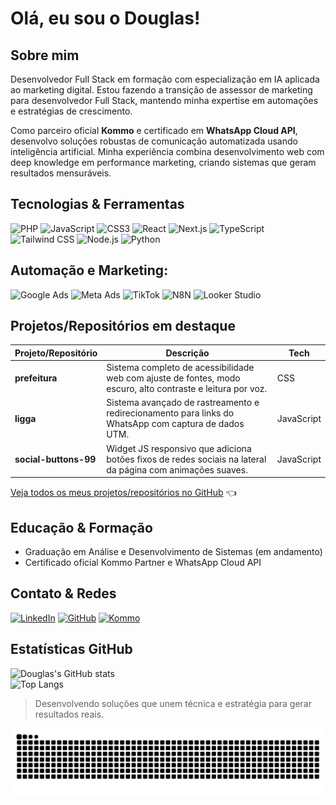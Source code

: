 # Olá, eu sou o Douglas!

## Sobre mim

Desenvolvedor Full Stack em formação com especialização em IA aplicada ao marketing digital. Estou fazendo a transição de assessor de marketing para desenvolvedor Full Stack, mantendo minha expertise em automações e estratégias de crescimento.

Como parceiro oficial **Kommo** e certificado em **WhatsApp Cloud API**, desenvolvo soluções robustas de comunicação automatizada usando inteligência artificial. Minha experiência combina desenvolvimento web com deep knowledge em performance marketing, criando sistemas que geram resultados mensuráveis.


## Tecnologias & Ferramentas

![PHP](https://img.shields.io/badge/PHP-777BB4?style=for-the-badge&logo=php&logoColor=white)
![JavaScript](https://img.shields.io/badge/JavaScript-F7DF1E?style=for-the-badge&logo=javascript&logoColor=black)
![CSS3](https://img.shields.io/badge/CSS3-1572B6?style=for-the-badge&logo=css3)
![React](https://img.shields.io/badge/React-61DAFB?style=for-the-badge&logo=react&logoColor=black)
![Next.js](https://img.shields.io/badge/Next.js-000000?style=for-the-badge&logo=next.js&logoColor=white)
![TypeScript](https://img.shields.io/badge/TypeScript-3178C6?style=for-the-badge&logo=typescript&logoColor=white)
![Tailwind CSS](https://img.shields.io/badge/Tailwind_CSS-06B6D4?style=for-the-badge&logo=tailwind-css&logoColor=white)
![Node.js](https://img.shields.io/badge/Node.js-339933?style=for-the-badge&logo=node.js&logoColor=white)
![Python](https://img.shields.io/badge/Python-3776AB?style=for-the-badge&logo=python&logoColor=white)

## Automação e Marketing:

![Google Ads](https://img.shields.io/badge/Google_Ads-4285F4?style=for-the-badge&logo=google-ads&logoColor=white)
![Meta Ads](https://img.shields.io/badge/Meta-1877F2?style=for-the-badge&logo=meta&logoColor=white)
![TikTok](https://img.shields.io/badge/TikTok-000000?style=for-the-badge&logo=tiktok&logoColor=white)
![N8N](https://img.shields.io/badge/N8N-000000?style=for-the-badge&logo=n8n&logoColor=white)
![Looker Studio](https://img.shields.io/badge/Looker_Studio-F9AB00?style=for-the-badge&logo=googleanalytics&logoColor=white)


## Projetos/Repositórios em destaque


| Projeto/Repositório                            | Descrição                                                                                                    | Tech       |
|-------------------------------|--------------------------------------------------------------------------------------------------------------|------------|
| **prefeitura**                     | Sistema completo de acessibilidade web com ajuste de fontes, modo escuro, alto contraste e leitura por voz. | CSS        |
| **ligga**                          | Sistema avançado de rastreamento e redirecionamento para links do WhatsApp com captura de dados UTM.         | JavaScript |
| **social-buttons-99**              | Widget JS responsivo que adiciona botões fixos de redes sociais na lateral da página com animações suaves. | JavaScript |

[Veja todos os meus projetos/repositórios no GitHub](https://github.com/douglasmendescwb) 👈



## Educação & Formação

- Graduação em Análise e Desenvolvimento de Sistemas (em andamento)
- Certificado oficial Kommo Partner e WhatsApp Cloud API



## Contato & Redes

[![LinkedIn](https://img.shields.io/badge/LinkedIn-Douglas-blue?style=for-the-badge&logo=linkedin&logoColor=white)](https://linkedin.com/in/douglasmendescwb)
[![GitHub](https://img.shields.io/badge/GitHub-Douglas-black?style=for-the-badge&logo=github&logoColor=white)](https://github.com/douglasmendescwb)
[![Kommo](https://img.shields.io/badge/Kommo-Parceiro-blue?style=for-the-badge&logo=kommo&logoColor=white)](https://wa.me/5541985368008)



## Estatísticas GitHub


![Douglas's GitHub stats](https://github-readme-stats.vercel.app/api?username=douglasmendescwb&show_icons=true&theme=dark&count_private=true)  
![Top Langs](https://github-readme-stats.vercel.app/api/top-langs/?username=douglasmendescwb&layout=compact&theme=dark)

> Desenvolvendo soluções que unem técnica e estratégia para gerar resultados reais.

<picture>
  <source media="(prefers-color-scheme: dark)" srcset="https://raw.githubusercontent.com/douglasmendescwb/douglasmendescwb/output/github-contribution-grid-snake-dark.svg">
  <source media="(prefers-color-scheme: light)" srcset="https://raw.githubusercontent.com/douglasmendescwb/douglasmendescwb/output/github-contribution-grid-snake.svg">
  <img alt="github contribution grid snake animation" src="https://raw.githubusercontent.com/douglasmendescwb/douglasmendescwb/output/github-contribution-grid-snake.svg">
</picture>
